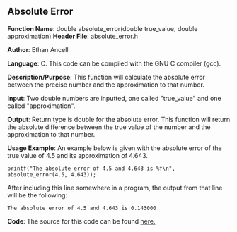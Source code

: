 ## Absolute Error
**Function Name**: double absolute\_error(double true\_value, double approximation)
**Header File**: absolute\_error.h

**Author**: Ethan Ancell

**Language**: C. This code can be compiled with the GNU C compiler (gcc).

**Description/Purpose**: This function will calculate the absolute error between the precise number and the approximation to that number.

**Input**: Two double numbers are inputted, one called "true\_value" and one called "approximation".

**Output**: Return type is double for the absolute error. This function will return the absolute difference between the true value of the number and the approximation to that number.

**Usage Example**: An example below is given with the absolute error of the true value of 4.5 and its approximation of 4.643.
```
printf("The absolute error of 4.5 and 4.643 is %f\n", absolute_error(4.5, 4.643));
```
After including this line somewhere in a program, the output from that line will be the following:
```
The absolute error of 4.5 and 4.643 is 0.143000
```

**Code**: The source for this code can be found [here.](../shared_library/src/absolute_error.c)
